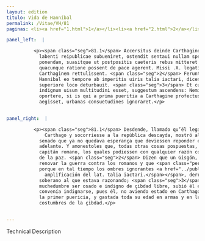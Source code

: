 ```yaml
---
layout: edition
titulo: Vida de Hanníbal
permalink: /Vitae/VH/81
paginas: <li><a href="1.html">1</a></li><li><a href="2.html">2</a></li><li><a href="3.html">3</a></li><li><a href="4.html">4</a></li><li><a href="5.html">5</a></li><li><a href="6.html">6</a></li><li><a href="7.html">7</a></li><li><a href="8.html">8</a></li><li><a href="9.html">9</a></li><li><a href="10.html">10</a></li><li><a href="11.html">11</a></li><li><a href="12.html">12</a></li><li><a href="13.html">13</a></li><li><a href="14.html">14</a></li><li><a href="15.html">15</a></li><li><a href="16.html">16</a></li><li><a href="17.html">17</a></li><li><a href="18.html">18</a></li><li><a href="19.html">19</a></li><li><a href="20.html">20</a></li><li><a href="21.html">21</a></li><li><a href="22.html">22</a></li><li><a href="23.html">23</a></li><li><a href="24.html">24</a></li><li><a href="25.html">25</a></li><li><a href="26.html">26</a></li><li><a href="27.html">27</a></li><li><a href="28.html">28</a></li><li><a href="29.html">29</a></li><li><a href="30.html">30</a></li><li><a href="31.html">31</a></li><li><a href="32.html">32</a></li><li><a href="33.html">33</a></li><li><a href="34.html">34</a></li><li><a href="35.html">35</a></li><li><a href="36.html">36</a></li><li><a href="37.html">37</a></li><li><a href="38.html">38</a></li><li><a href="39.html">39</a></li><li><a href="40.html">40</a></li><li><a href="41.html">41</a></li><li><a href="42.html">42</a></li><li><a href="43.html">43</a></li><li><a href="44.html">44</a></li><li><a href="45.html">45</a></li><li><a href="46.html">46</a></li><li><a href="47.html">47</a></li><li><a href="48.html">48</a></li><li><a href="49.html">49</a></li><li><a href="50.html">50</a></li><li><a href="51.html">51</a></li><li><a href="52.html">52</a></li><li><a href="53.html">53</a></li><li><a href="54.html">54</a></li><li><a href="55.html">55</a></li><li><a href="56.html">56</a></li><li><a href="57.html">57</a></li><li><a href="58.html">58</a></li><li><a href="59.html">59</a></li><li><a href="60.html">60</a></li><li><a href="61.html">61</a></li><li><a href="62.html">62</a></li><li><a href="63.html">63</a></li><li><a href="64.html">64</a></li><li><a href="65.html">65</a></li><li><a href="66.html">66</a></li><li><a href="67.html">67</a></li><li><a href="68.html">68</a></li><li><a href="69.html">69</a></li><li><a href="70.html">70</a></li><li><a href="71.html">71</a></li><li><a href="72.html">72</a></li><li><a href="73.html">73</a></li><li><a href="74.html">74</a></li><li><a href="75.html">75</a></li><li><a href="76.html">76</a></li><li><a href="77.html">77</a></li><li><a href="78.html">78</a></li><li><a href="79.html">79</a></li><li><a href="80.html">80</a></li><li><a href="81.html">81</a></li><li><a href="82.html">82</a></li><li><a href="83.html">83</a></li><li><a href="84.html">84</a></li><li><a href="85.html">85</a></li><li><a href="86.html">86</a></li><li><a href="87.html">87</a></li><li><a href="88.html">88</a></li><li><a href="89.html">89</a></li><li><a href="90.html">90</a></li><li><a href="91.html">91</a></li><li><a href="92.html">92</a></li><li><a href="93.html">93</a></li><li><a href="94.html">94</a></li><li><a href="95.html">95</a></li><li><a href="96.html">96</a></li>

panel_left:  |

          <p><span class="seg">81.1</span> Accersitus deinde Carthaginem, ut
            labenti reipublicae subueniret, ostendit sentaui nullam spem in armis ulterius esse
            ponendam, suasitque ut postpositis caeteris rebus mitteret ad imperatorem Romanum, qui
            quacunque ratione possent de pace agerent. Missi .X. legati cum pacis conditiones
            Carthaginem rettulissent. <span class="seg">2</span> Ferunt Gisgonem quendam <span class="tooltip">paci<span class="tooltiptext">pacis <span class="siglas">U</span> </span></span> aduersantem senteniam <span class="tooltip">dixisse<span class="tooltiptext">dixixe <span class="siglas">U</span> </span></span> de renouando aduersus Romanos bello, quae cum a multis audiretur, indignatus
            Hannibal eo tempore ab imperitis uiris talia iactari, dicentem adhuc hominem ex
            superiore loco deturbauit. <span class="seg">3</span> Et cum hoc audax negocium ac libera ciuitate
            indignum uisum multitudini esset, suggestum ascendens: Neminem, inquit, indignari
            oportere, si is qui a prima pueritia a Carthagine profectus in bello et armis aetatem
            aegisset, urbanas consuetudines ignoraret.</p>
        

panel_right:  |

          <p><span class="seg">81.1</span> Desdende, llamado qu’él legasse a
              Carthago y socorriesse a la república descayda, mostró al
            senado que ya no quedava esperança que deviessen reponder en las armas en lo de
            adelante. Y amonestoles que, todas otras cosas pospuestas, embiassen embaxadores al
            capitán romano, los quales podiessen con qualquier razón concluyr paz. Embiaron <span class="tooltip">diez<span class="tooltiptext">dizen  </span></span> embaxadores que bolvieron a Carthago con las condiciones
            de la paz. <span class="seg">2</span> Dizen que un Gisgón, contradiziendo a la paz, dixo su parecer de
            renovar la guerra contra los romanos y que <span class="persName">Hanníbal</span>, indignado
            porque en tal tiempo los ombres ignorantes <a href="../public/images/1491/179r.png" target="new"><img class="facs" src="https://alfonsodepalencia.github.io/Vitae/public/images/facs_icon.jpg"/></a>[179r,b] dizían tales demasías<span class="nota"><sup>30</sup><span class="texto_nota">dizían tales demasías: traducción por
              amplificación del lat. talia iactari.</span></span>, derribó del logar
            soberano al que estava razonando; <span class="seg">3</span> y, porqu’el tal negocio pareció a la
            muchedumbre ser osado e indigno de çibdad libre, subió él en el púlpito y dixo que no
            convenía indignarse, pues él, no aviendo estado en Carthago desde
            la primer puericia, y gastada toda su edad en armas y en la guerra, no tenía sabidas las
            costumbres de la çibdad.</p>
        

---
```


Technical Description 